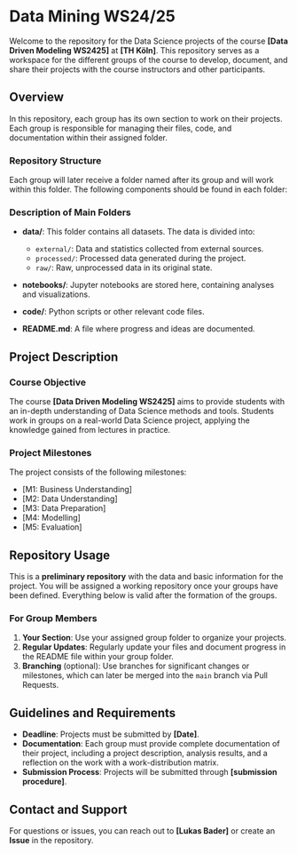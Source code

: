 # Data Mining WS24/25

Welcome to the repository for the Data Science projects of the course **[Data Driven Modeling WS2425]** at **[TH Köln]**. This repository serves as a workspace for the different groups of the course to develop, document, and share their projects with the course instructors and other participants.

## Overview

In this repository, each group has its own section to work on their projects. Each group is responsible for managing their files, code, and documentation within their assigned folder.

### Repository Structure

Each group will later receive a folder named after its group and will work within this folder. The following components should be found in each folder:

### Description of Main Folders

- **data/**: This folder contains all datasets. The data is divided into:
  - `external/`: Data and statistics collected from external sources.
  - `processed/`: Processed data generated during the project.
  - `raw/`: Raw, unprocessed data in its original state.
  
- **notebooks/**: Jupyter notebooks are stored here, containing analyses and visualizations.

- **code/**: Python scripts or other relevant code files.

- **README.md**: A file where progress and ideas are documented.

## Project Description

### Course Objective

The course **[Data Driven Modeling WS2425]** aims to provide students with an in-depth understanding of Data Science methods and tools. Students work in groups on a real-world Data Science project, applying the knowledge gained from lectures in practice.

### Project Milestones

The project consists of the following milestones:
- [M1: Business Understanding]
- [M2: Data Understanding]
- [M3: Data Preparation]
- [M4: Modelling]
- [M5: Evaluation]

## Repository Usage

This is a **preliminary repository** with the data and basic information for the project. You will be assigned a working repository once your groups have been defined.
Everything below is valid after the formation of the groups. 

### For Group Members

1. **Your Section**: Use your assigned group folder to organize your projects.
2. **Regular Updates**: Regularly update your files and document progress in the README file within your group folder.
3. **Branching** (optional): Use branches for significant changes or milestones, which can later be merged into the `main` branch via Pull Requests.

## Guidelines and Requirements

- **Deadline**: Projects must be submitted by **[Date]**.
- **Documentation**: Each group must provide complete documentation of their project, including a project description, analysis results, and a reflection on the work with a work-distribution matrix.
- **Submission Process**: Projects will be submitted through **[submission procedure]**.

## Contact and Support

For questions or issues, you can reach out to **[Lukas Bader]** or create an **Issue** in the repository.
